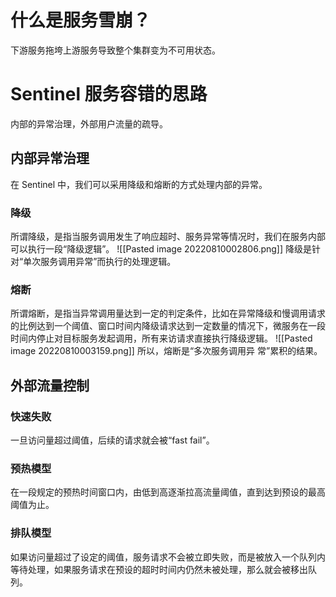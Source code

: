 # 什么是服务雪崩？
下游服务拖垮上游服务导致整个集群变为不可用状态。
# Sentinel 服务容错的思路
内部的异常治理，外部用户流量的疏导。
## 内部异常治理
在 Sentinel 中，我们可以采用降级和熔断的方式处理内部的异常。
### 降级
所谓降级，是指当服务调用发生了响应超时、服务异常等情况时，我们在服务内部可以执行一段“降级逻辑”。
![[Pasted image 20220810002806.png]]
降级是针对“单次服务调用异常”而执行的处理逻辑。
### 熔断
所谓熔断，是指当异常调用量达到一定的判定条件，比如在异常降级和慢调用请求的比例达到一个阈值、窗口时间内降级请求达到一定数量的情况下，微服务在一段时间内停止对目标服务发起调用，所有来访请求直接执行降级逻辑。
![[Pasted image 20220810003159.png]]
所以，熔断是“多次服务调用异 常”累积的结果。
## 外部流量控制
### 快速失败
一旦访问量超过阈值，后续的请求就会被“fast fail”。
### 预热模型
在一段规定的预热时间窗口内，由低到高逐渐拉高流量阈值，直到达到预设的最高阈值为止。
### 排队模型
如果访问量超过了设定的阈值，服务请求不会被立即失败，而是被放入一个队列内等待处理，如果服务请求在预设的超时时间内仍然未被处理，那么就会被移出队列。

